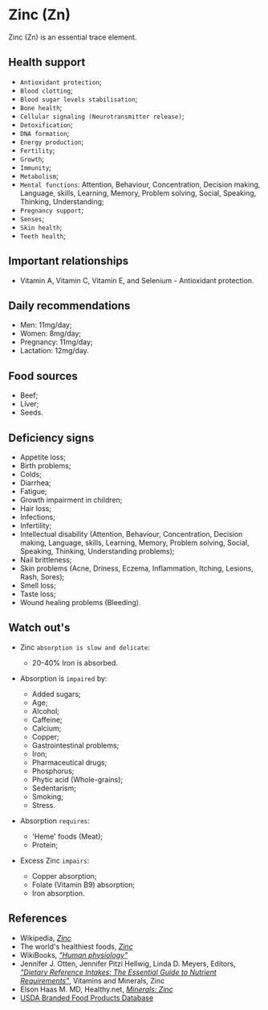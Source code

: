 # Zinc (Zn)
Zinc (Zn) is an essential trace element.

## Health support
- `Antioxidant protection`;
- `Blood clotting`;
- `Blood sugar levels stabilisation`;
- `Bone health`;
- `Cellular signaling (Neurotransmitter release)`;
- `Detoxification`;
- `DNA formation`;
- `Energy production`;
- `Fertility`;
- `Growth`;
- `Immunity`;
- `Metabolism`;
- `Mental functions`: Attention, Behaviour, Concentration, Decision making, Language, skills, Learning, Memory, Problem solving, Social, Speaking, Thinking, Understanding;
- `Pregnancy support`;
- `Senses`;
- `Skin health`;
- `Teeth health`;

## Important relationships
- Vitamin A, Vitamin C, Vitamin E, and Selenium - Antioxidant protection.

## Daily recommendations
- Men: 11mg/day;
- Women: 8mg/day;
- Pregnancy: 11mg/day;
- Lactation: 12mg/day.

## Food sources
- Beef;
- Liver;
- Seeds.

## Deficiency signs
- Appetite loss;
- Birth problems;
- Colds;
- Diarrhea;
- Fatigue;
- Growth impairment in children;
- Hair loss;
- Infections;
- Infertility;
- Intellectual disability (Attention, Behaviour, Concentration, Decision making, Language, skills, Learning, Memory, Problem solving, Social, Speaking, Thinking, Understanding problems);
- Nail brittleness;
- Skin problems (Acne, Driness, Eczema, Inflammation, Itching, Lesions, Rash, Sores);
- Smell loss;
- Taste loss;
- Wound healing problems (Bleeding).

## Watch out's
- Zinc `absorption is slow and delicate`:
	- 20-40% Iron is absorbed.

- Absorption is `impaired` by:
    - Added sugars;
    - Age;
    - Alcohol;
    - Caffeine;
    - Calcium;
    - Copper;
    - Gastrointestinal problems;
    - Iron;
    - Pharmaceutical drugs;
    - Phosphorus;
    - Phytic acid (Whole-grains);
    - Sedentarism;
    - Smoking;
    - Stress.

- Absorption `requires`:
    - 'Heme' foods (Meat);
	- Protein;

- Excess Zinc `impairs`:
    - Copper absorption;
    - Folate (Vitamin B9) absorption;
    - Iron absorption.

## References
- Wikipedia, [_Zinc_](https://en.wikipedia.org/wiki/Zinc)
- The world's healthiest foods, [_Zinc_](http://www.whfoods.com/genpage.php?tname=nutrient&dbid=115)
- WikiBooks, [_"Human physiology"_](https://en.wikibooks.org/wiki/Human_Physiology/Nutrition#Minerals)
- Jennifer J. Otten, Jennifer Pitzi Hellwig, Linda D. Meyers, Editors, [_"Dietary Reference Intakes: The Essential Guide to Nutrient Requirements"_](https://www.amazon.com/Dietary-Reference-Intakes-Essential-Requirements/dp/0309157420), Vitamins and Minerals, Zinc
- Elson Haas M. MD, Healthy.net, [_Minerals: Zinc_](http://www.healthy.net/Health/Article/Zinc/2071/1)
- [USDA Branded Food Products Database](https://ndb.nal.usda.gov/ndb/nutrients/report/nutrientsfrm?max=1000&offset=0&totCount=0&nutrient1=309&nutrient2=&nutrient3=&subset=0&sort=c&measureby=g)